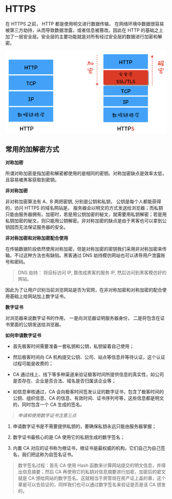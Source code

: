 # HTTPS

在 HTTPS 之前， HTTP 都是使用明文进行数据传输， 在网络环境中数据很容易被第三方劫持，从而导致数据泄露，或者信息被篡改。因此在 HTTP 的基础之上加了一层安全层。安全层的主要功能就是对所有经过安全层的数据进行加密和解密。

<img src="./img/httpvshttps.png" />

## 常用的加解密方式

**对称加密**

所谓对称加密是指加密和解密都使用的是相同的密钥。对称加密缺点是效率太低，且容易被黑客获取到密钥。

**非对称加密**

非对称加密算法有 A、B 两把密钥, 分别是公钥和私钥， 公钥是每个人都能获得的，访问 HTTPS 的域名网站是， 服务器会以明文的方式发送给浏览器；而私钥只能由服务器拥有。加密时，若是用公钥加密的秘文，就需要用私钥解密；若是用私钥加密的秘文，则只能用公钥解密。非对称加密的缺点是由于黑客也可以拿到公钥因而无法保证服务器的安全。

**非对称加密和对称加密配合使用**

在传输数据阶段依然使用对称加密，但是对称加密的密钥我们采用非对称加密来传输。不过这种方法也有缺陷。黑客通过 DNS 劫持模仿网站也可以诱导用户泄露账号和密码。

> DNS 劫持： 将目标访问 IP, 篡改成黑客的服务 IP, 然后访问到黑客模仿好的网站。

因此为了让用户识别当前浏览网站是否为官网，在非对称加密和对称加密的配合使用基础上给网站加上数字证书。

**数字证书**

对浏览器来说数字证书的作用， 一是向浏览器证明服务器身份， 二是将包含在证书里面的公钥发送给浏览器。

**如何申请数字证书**

- 首先极客时间需要准备一套私钥和公钥，私钥留着自己使用；

- 然后极客时间向 CA 机构提交公钥、公司、站点等信息并等待认证，这个认证过程可能是收费的；

- CA 通过线上、线下等多种渠道来验证极客时间所提供信息的真实性，如公司是否存在、企业是否合法、域名是否归属该企业等；

- 如信息审核通过，CA 会向极客时间签发认证的数字证书，包含了极客时间的公钥、组织信息、CA 的信息、有效时间、证书序列号等，这些信息都是明文的，同时包含一个 CA 生成的签名。

> _申请和使用数字证书注意三点_

1. 申请数字证书是不需要提供私钥的，要确保私钥永远只能由服务器掌握；

2. 数字证书最核心的是 CA 使用它的私钥生成的数字签名；

3. 内置 CA 对应的证书称为根证书，根证书是最权威的机构，它们自己为自己签名，我们把这称为自签名证书。

> 数字签名过程：首先 CA 使用 Hash 函数来计算网站提交的明文信息，并得出信息摘要；然后 CA 再使用它的私钥对信息摘要进行加密，加密后的密文就是 CA 颁给网站的数字签名。这就相当于房管局在房产证上盖的章，这个章是可以去验证的，同样我们也可以通过数字签名来验证是否是该 CA 颁发的。

